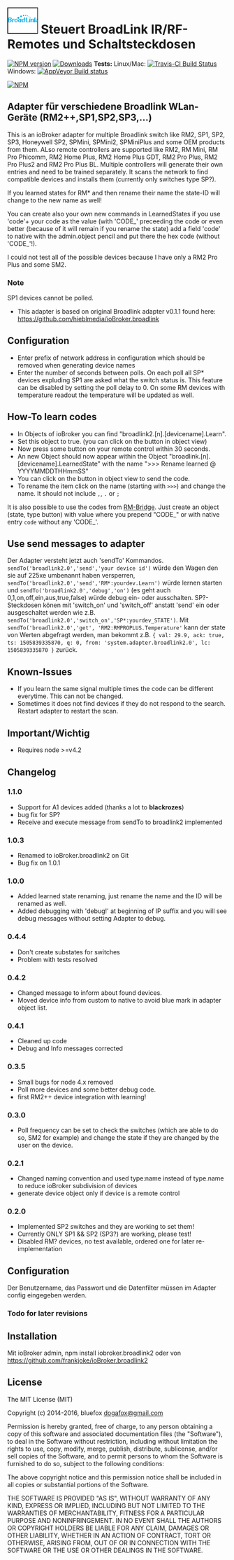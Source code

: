 # ![Logo](./admin/broadlink.png) Steuert BroadLink IR/RF-Remotes und Schaltsteckdosen

[![NPM version](http://img.shields.io/npm/v/iobroker.broadlink2.svg)](https://www.npmjs.com/package/iobroker.broadlink2)
[![Downloads](https://img.shields.io/npm/dm/iobroker.broadlink2.svg)](https://www.npmjs.com/package/iobroker.broadlink2)
**Tests:** Linux/Mac: [![Travis-CI Build Status](https://travis-ci.org/frankjoke/iobroker.broadlink2.svg?branch=master)](https://travis-ci.org/frankjoke/iobroker.broadlink2)
Windows: [![AppVeyor Build status](https://ci.appveyor.com/api/projects/status/pil6266rrtw6l5c0?svg=true)](https://ci.appveyor.com/project/frankjoke/iobroker-broadlink2)

[![NPM](https://nodei.co/npm/iobroker.broadlink2.png?downloads=true)](https://nodei.co/npm/iobroker.broadlink2/)

## Adapter für verschiedene Broadlink WLan-Geräte (RM2++,SP1,SP2,SP3,...)
This is an ioBroker adapter for multiple  Broadlink switch like RM2, SP1, SP2, SP3, Honeywell SP2, SPMini, SPMini2, SPMiniPlus and some OEM products from them.
ALso remote controllers are supported like RM2, RM Mini, RM Pro Phicomm, RM2 Home Plus, RM2 Home Plus GDT, RM2 Pro Plus, RM2 Pro Plus2 and RM2 Pro Plus BL. Multiple controllers will generate their own entries and need to be trained separately.
It scans the network to find compatible devices and installs them (currently only switches type SP?).

If you learned states for RM* and then rename their name the state-ID will change to the new name as well!

You can create also your own new commands in LearnedStates if you use 'code'+ your code as the value (with 'CODE_' preceeding the code or even better (because of it will remain if you rename the state) add a field 'code' to native with the admin.object pencil and put there the hex code (without 'CODE_'!).

I could not test all of the possible devices because I have only a RM2 Pro Plus and some SM2.

### Note
SP1 devices cannot be polled.

* This adapter is based on original Broadlink adapter v0.1.1 found here: <https://github.com/hieblmedia/ioBroker.broadlink>

## Configuration
* Enter prefix of network address in configuration which should be removed when generating device names
* Enter the number of seconds between polls. On each poll all SP* devices expluding SP1 are asked what the switch status is. This feature can be disabled by setting the poll delay to 0. On some RM devices with temperature readout the temperature will be updated as well.

## How-To learn codes
* In Objects of ioBroker you can find "broadlink2.[n].[devicename].Learn".
* Set this object to true. (you can click on the button in object view)
* Now press some button on your remote control within 30 seconds.
* An new Object should now appear within the Object "broadlink.[n].[devicename].LearnedState" with the name ">>> Rename learned @ YYYYMMDDTHHmmSS"
* You can click on the button in object view to send the code.
* To rename the item click on the name (starting with `>>>`) and change the name. It should not include `,`, `.` or `;`

It is also possible to use the codes from [RM-Bridge](http://rm-bridge.fun2code.de/).
Just create an object (state, type button) with value where you prepend "CODE_" or with native entry `code` without any 'CODE_'.

## Use send messages to adapter

Der Adapter versteht jetzt auch 'sendTo' Kommandos. `sendTo('broadlink2.0','send','your device id')` würde den Wagen den sie auf 225xe umbenannt haben versperren, `sendTo('broadlink2.0','send','RM*:yourdev.Learn')` würde lernen starten und `sendTo('broadlink2.0','debug','on')` (es geht auch 0,1,on,off,ein,aus,true,false) würde debug ein- oder ausschalten. SP?-Steckdosen könen mit 'switch_on' und 'switch_off' anstatt 'send' ein oder ausgeschaltet werden wie z.B. `sendTo('broadlink2.0','switch_on','SP*:yourdev_STATE')`.
Mit `sendTo('broadlink2.0','get', 'RM2:RMPROPLUS.Temperature'` kann der state von Werten abgefragt werden, man bekommt z.B. `{ val: 29.9, ack: true, ts: 1505839335870, q: 0, from: 'system.adapter.broadlink2.0', lc: 1505839335870 }` zurück.

## Known-Issues
* If you learn the same signal multiple times the code can be different everytime. This can not be changed.
* Sometimes it does not find devices if they do not respond to the search. Restart adapter to restart the scan.

## Important/Wichtig
* Requires node >=v4.2

## Changelog
### 1.1.0
* Support for A1 devices added (thanks a lot to **blackrozes**)
* bug fix for SP?
* Receive and execute message from sendTo to broadlink2 implemented

### 1.0.3
* Renamed to ioBroker.broadlink2 on Git
* Bug fix on 1.0.1

### 1.0.0
* Added learned state renaming, just rename the name and the ID will be renamed as well.
* Added debugging with 'debug!' at beginning of IP suffix and you will see debug messages without setting Adapter to debug.

### 0.4.4
* Don't create substates for switches
* Problem with tests resolved

### 0.4.2
* Changed message to inform about found devices.
* Moved device info from  custom to native to avoid blue mark in adapter object list.

### 0.4.1
* Cleaned up code
* Debug and Info messages corrected

### 0.3.5
* Small bugs for node 4.x removed
* Poll more devices and some better debug code.
* first RM2++ device integration with learning!

### 0.3.0
* Poll frequency can be set to check the switches (which are able to do so, SM2 for example) and change the state if they are  changed by the user on the device.

### 0.2.1
* Changed naming convention and used type:name instead of type.name to reduce ioBroker subdivision of devices
* generate device object only if device is a remote control

### 0.2.0
* Implemented SP2 switches and they are working to set them!
* Currently ONLY SP1 && SP2 (SP3?) are working, please test!
* Disabled RM? devices, no test available, ordered one for later re-implementation

## Configuration

Der Benutzername, das Passwort und die Datenfilter müssen im Adapter config eingegeben werden.

### Todo for later revisions

## Installation

Mit ioBroker admin, npm install iobroker.broadlink2 oder von <https://github.com/frankjoke/ioBroker.broadlink2> 

## License

The MIT License (MIT)

Copyright (c) 2014-2016, bluefox <dogafox@gmail.com>

Permission is hereby granted, free of charge, to any person obtaining a copy
of this software and associated documentation files (the "Software"), to deal
in the Software without restriction, including without limitation the rights
to use, copy, modify, merge, publish, distribute, sublicense, and/or sell
copies of the Software, and to permit persons to whom the Software is
furnished to do so, subject to the following conditions:

The above copyright notice and this permission notice shall be included in
all copies or substantial portions of the Software.

THE SOFTWARE IS PROVIDED "AS IS", WITHOUT WARRANTY OF ANY KIND, EXPRESS OR
IMPLIED, INCLUDING BUT NOT LIMITED TO THE WARRANTIES OF MERCHANTABILITY,
FITNESS FOR A PARTICULAR PURPOSE AND NONINFRINGEMENT. IN NO EVENT SHALL THE
AUTHORS OR COPYRIGHT HOLDERS BE LIABLE FOR ANY CLAIM, DAMAGES OR OTHER
LIABILITY, WHETHER IN AN ACTION OF CONTRACT, TORT OR OTHERWISE, ARISING FROM,
OUT OF OR IN CONNECTION WITH THE SOFTWARE OR THE USE OR OTHER DEALINGS IN
THE SOFTWARE.
